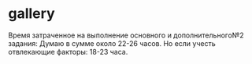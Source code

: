 # gallery
Время затраченное на выполнение основного и дополнительного№2 задания: 
Думаю в сумме около 22-26 часов.
Но если учесть отвлекающие факторы: 18-23 часа.

